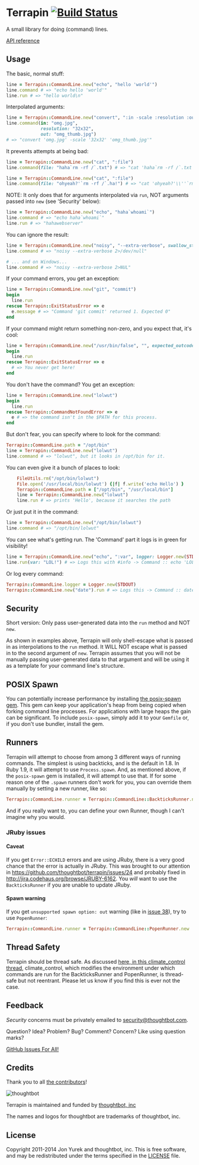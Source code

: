 # Terrapin [![Build Status](https://secure.travis-ci.org/thoughtbot/terrapin.png?branch=master)](http://travis-ci.org/thoughtbot/terrapin)

A small library for doing (command) lines.

[API reference](http://rubydoc.info/gems/terrapin/)

## Usage

The basic, normal stuff:

```ruby
line = Terrapin::CommandLine.new("echo", "hello 'world'")
line.command # => "echo hello 'world'"
line.run # => "hello world\n"
```

Interpolated arguments:

```ruby
line = Terrapin::CommandLine.new("convert", ":in -scale :resolution :out")
line.command(in: "omg.jpg",
             resolution: "32x32",
             out: "omg_thumb.jpg")
# => "convert 'omg.jpg' -scale '32x32' 'omg_thumb.jpg'"
```

It prevents attempts at being bad:

```ruby
line = Terrapin::CommandLine.new("cat", ":file")
line.command(file: "haha`rm -rf /`.txt") # => "cat 'haha`rm -rf /`.txt'"

line = Terrapin::CommandLine.new("cat", ":file")
line.command(file: "ohyeah?'`rm -rf /`.ha!") # => "cat 'ohyeah?'\\''`rm -rf /`.ha!'"
```

NOTE: It only does that for arguments interpolated via `run`, NOT arguments
passed into `new` (see 'Security' below):

```ruby
line = Terrapin::CommandLine.new("echo", "haha`whoami`")
line.command # => "echo haha`whoami`"
line.run # => "hahawebserver"
```

You can ignore the result:

```ruby
line = Terrapin::CommandLine.new("noisy", "--extra-verbose", swallow_stderr: true)
line.command # => "noisy --extra-verbose 2>/dev/null"

# ... and on Windows...
line.command # => "noisy --extra-verbose 2>NUL"
```

If your command errors, you get an exception:

```ruby
line = Terrapin::CommandLine.new("git", "commit")
begin
  line.run
rescue Terrapin::ExitStatusError => e
  e.message # => "Command 'git commit' returned 1. Expected 0"
end
```

If your command might return something non-zero, and you expect that, it's cool:

```ruby
line = Terrapin::CommandLine.new("/usr/bin/false", "", expected_outcodes: [0, 1])
begin
  line.run
rescue Terrapin::ExitStatusError => e
  # => You never get here!
end
```

You don't have the command? You get an exception:

```ruby
line = Terrapin::CommandLine.new("lolwut")
begin
  line.run
rescue Terrapin::CommandNotFoundError => e
  e # => the command isn't in the $PATH for this process.
end
```

But don't fear, you can specify where to look for the command:

```ruby
Terrapin::CommandLine.path = "/opt/bin"
line = Terrapin::CommandLine.new("lolwut")
line.command # => "lolwut", but it looks in /opt/bin for it.
```

You can even give it a bunch of places to look:

```ruby
    FileUtils.rm("/opt/bin/lolwut")
    File.open('/usr/local/bin/lolwut') {|f| f.write('echo Hello') }
    Terrapin::CommandLine.path = ["/opt/bin", "/usr/local/bin"]
    line = Terrapin::CommandLine.new("lolwut")
    line.run # => prints 'Hello', because it searches the path
```

Or just put it in the command:

```ruby
line = Terrapin::CommandLine.new("/opt/bin/lolwut")
line.command # => "/opt/bin/lolwut"
```

You can see what's getting run. The 'Command' part it logs is in green for visibility!

```ruby
line = Terrapin::CommandLine.new("echo", ":var", logger: Logger.new(STDOUT))
line.run(var: "LOL!") # => Logs this with #info -> Command :: echo 'LOL!'
```

Or log every command:

```ruby
Terrapin::CommandLine.logger = Logger.new(STDOUT)
Terrapin::CommandLine.new("date").run # => Logs this -> Command :: date
```

## Security

Short version: Only pass user-generated data into the `run` method and NOT
`new`.

As shown in examples above, Terrapin will only shell-escape what is passed in as
interpolations to the `run` method. It WILL NOT escape what is passed in to the
second argument of `new`. Terrapin assumes that you will not be manually
passing user-generated data to that argument and will be using it as a template
for your command line's structure.

## POSIX Spawn

You can potentially increase performance by installing [the posix-spawn
gem](https://rubygems.org/gems/posix-spawn). This gem can keep your
application's heap from being copied when forking command line
processes. For applications with large heaps the gain can be
significant. To include `posix-spawn`, simply add it to your `Gemfile` or,
if you don't use bundler, install the gem.

## Runners

Terrapin will attempt to choose from among 3 different ways of running commands.
The simplest is using backticks, and is the default in 1.8. In Ruby 1.9, it
will attempt to use `Process.spawn`. And, as mentioned above, if the
`posix-spawn` gem is installed, it will attempt to use that. If for some reason
one of the `.spawn` runners don't work for you, you can override them manually
by setting a new runner, like so:

```ruby
Terrapin::CommandLine.runner = Terrapin::CommandLine::BackticksRunner.new
```

And if you really want to, you can define your own Runner, though I can't
imagine why you would.

### JRuby issues

#### Caveat

If you get `Error::ECHILD` errors and are using JRuby, there is a very good
chance that the error is actually in JRuby. This was brought to our attention
in https://github.com/thoughtbot/terrapin/issues/24 and probably fixed in
http://jira.codehaus.org/browse/JRUBY-6162. You *will* want to use the
`BackticksRunner` if you are unable to update JRuby.

#### Spawn warning

If you get `unsupported spawn option: out` warning (like in [issue 38](https://github.com/thoughtbot/terrapin/issues/38)),
try to use `PopenRunner`:

```ruby
Terrapin::CommandLine.runner = Terrapin::CommandLine::PopenRunner.new
```

## Thread Safety

Terrapin should be thread safe. As discussed [here, in this climate_control
thread](https://github.com/thoughtbot/climate_control/pull/11), climate_control,
which modifies the environment under which commands are run for the
BackticksRunner and PopenRunner, is thread-safe but not reentrant. Please let us
know if you find this is ever not the case.

## Feedback

*Security* concerns must be privately emailed to
[security@thoughtbot.com](security@thoughtbot.com).

Question? Idea? Problem? Bug? Comment? Concern? Like using question marks?

[GitHub Issues For All!](https://github.com/thoughtbot/terrapin/issues)

## Credits

Thank you to all [the contributors](https://github.com/thoughtbot/terrapin/graphs/contributors)!

![thoughtbot](http://thoughtbot.com/logo.png)

Terrapin is maintained and funded by [thoughtbot, inc](http://thoughtbot.com/community)

The names and logos for thoughtbot are trademarks of thoughtbot, inc.

## License

Copyright 2011-2014 Jon Yurek and thoughtbot, inc. This is free software, and
may be redistributed under the terms specified in the
[LICENSE](https://github.com/thoughtbot/terrapin/blob/master/LICENSE)
file.
